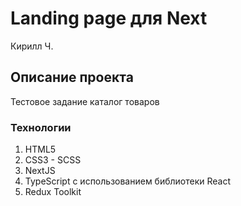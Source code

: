 # Landing page для Next
Кирилл Ч.

## Описание проекта
Тестовое задание каталог товаров

### Технологии

1. HTML5
2. CSS3 - SCSS
3. NextJS
4. TypeScript с использованием библиотеки React
6. Redux Toolkit
